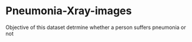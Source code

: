 # Pneumonia-Xray-images
Objective of this dataset detrmine whether a person suffers pneumonia or not
